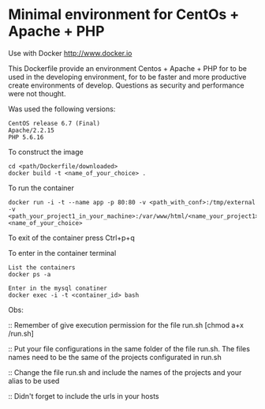 Minimal environment for CentOs + Apache + PHP
=============================================

Use with Docker http://www.docker.io

This Dockerfile provide an environment Centos + Apache + PHP for to be used in the developing environment, for to be faster and more productive create environments of develop.
Questions as security and performance were not thought.


Was used the following versions:

	CentOS release 6.7 (Final)
	Apache/2.2.15
	PHP 5.6.16
	

To construct the image

	cd <path/Dockerfile/downloaded>
    docker build -t <name_of_your_choice> .


To run the container

    docker run -i -t --name app -p 80:80 -v <path_with_conf>:/tmp/external -v <path_your_project1_in_your_machine>:/var/www/html/<name_your_project1> <name_of_your_choice>

To exit of the container press Ctrl+p+q

To enter in the container terminal

    List the containers
    docker ps -a
    
    Enter in the mysql conatiner
    docker exec -i -t <container_id> bash

Obs:

:: Remember of give execution permission for the file run.sh [chmod a+x /run.sh]

:: Put your file configurations in the same folder of the file run.sh. The files names need to be the same of the projects configurated in run.sh

:: Change the file run.sh and include the names of the projects and your alias to be used

:: Didn't forget to include the urls in your hosts
